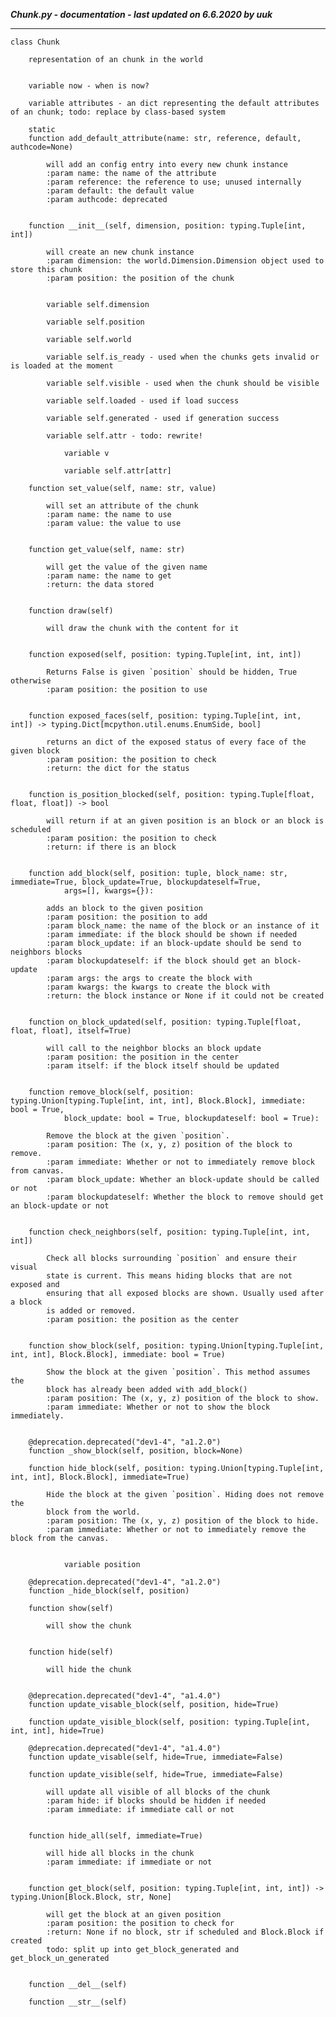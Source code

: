 ***Chunk.py - documentation - last updated on 6.6.2020 by uuk***
___

    class Chunk
        
        representation of an chunk in the world


        variable now - when is now?

        variable attributes - an dict representing the default attributes of an chunk; todo: replace by class-based system

        static
        function add_default_attribute(name: str, reference, default, authcode=None)
            
            will add an config entry into every new chunk instance
            :param name: the name of the attribute
            :param reference: the reference to use; unused internally
            :param default: the default value
            :param authcode: deprecated


        function __init__(self, dimension, position: typing.Tuple[int, int])
            
            will create an new chunk instance
            :param dimension: the world.Dimension.Dimension object used to store this chunk
            :param position: the position of the chunk


            variable self.dimension

            variable self.position

            variable self.world

            variable self.is_ready - used when the chunks gets invalid or is loaded at the moment

            variable self.visible - used when the chunk should be visible

            variable self.loaded - used if load success

            variable self.generated - used if generation success

            variable self.attr - todo: rewrite!

                variable v

                variable self.attr[attr]

        function set_value(self, name: str, value)
            
            will set an attribute of the chunk
            :param name: the name to use
            :param value: the value to use


        function get_value(self, name: str)
            
            will get the value of the given name
            :param name: the name to get
            :return: the data stored


        function draw(self)
            
            will draw the chunk with the content for it


        function exposed(self, position: typing.Tuple[int, int, int])
            
            Returns False is given `position` should be hidden, True otherwise
            :param position: the position to use


        function exposed_faces(self, position: typing.Tuple[int, int, int]) -> typing.Dict[mcpython.util.enums.EnumSide, bool]
            
            returns an dict of the exposed status of every face of the given block
            :param position: the position to check
            :return: the dict for the status


        function is_position_blocked(self, position: typing.Tuple[float, float, float]) -> bool
            
            will return if at an given position is an block or an block is scheduled
            :param position: the position to check
            :return: if there is an block


        function add_block(self, position: tuple, block_name: str, immediate=True, block_update=True, blockupdateself=True,
                args=[], kwargs={}):
            
            adds an block to the given position
            :param position: the position to add
            :param block_name: the name of the block or an instance of it
            :param immediate: if the block should be shown if needed
            :param block_update: if an block-update should be send to neighbors blocks
            :param blockupdateself: if the block should get an block-update
            :param args: the args to create the block with
            :param kwargs: the kwargs to create the block with
            :return: the block instance or None if it could not be created


        function on_block_updated(self, position: typing.Tuple[float, float, float], itself=True)
            
            will call to the neighbor blocks an block update
            :param position: the position in the center
            :param itself: if the block itself should be updated


        function remove_block(self, position: typing.Union[typing.Tuple[int, int, int], Block.Block], immediate: bool = True,
                block_update: bool = True, blockupdateself: bool = True):
            
            Remove the block at the given `position`.
            :param position: The (x, y, z) position of the block to remove.
            :param immediate: Whether or not to immediately remove block from canvas.
            :param block_update: Whether an block-update should be called or not
            :param blockupdateself: Whether the block to remove should get an block-update or not


        function check_neighbors(self, position: typing.Tuple[int, int, int])
            
            Check all blocks surrounding `position` and ensure their visual
            state is current. This means hiding blocks that are not exposed and
            ensuring that all exposed blocks are shown. Usually used after a block
            is added or removed.
            :param position: the position as the center


        function show_block(self, position: typing.Union[typing.Tuple[int, int, int], Block.Block], immediate: bool = True)
            
            Show the block at the given `position`. This method assumes the
            block has already been added with add_block()
            :param position: The (x, y, z) position of the block to show.
            :param immediate: Whether or not to show the block immediately.


        @deprecation.deprecated("dev1-4", "a1.2.0")
        function _show_block(self, position, block=None)

        function hide_block(self, position: typing.Union[typing.Tuple[int, int, int], Block.Block], immediate=True)
            
            Hide the block at the given `position`. Hiding does not remove the
            block from the world.
            :param position: The (x, y, z) position of the block to hide.
            :param immediate: Whether or not to immediately remove the block from the canvas.


                variable position

        @deprecation.deprecated("dev1-4", "a1.2.0")
        function _hide_block(self, position)

        function show(self)
            
            will show the chunk


        function hide(self)
            
            will hide the chunk


        @deprecation.deprecated("dev1-4", "a1.4.0")
        function update_visable_block(self, position, hide=True)

        function update_visible_block(self, position: typing.Tuple[int, int, int], hide=True)

        @deprecation.deprecated("dev1-4", "a1.4.0")
        function update_visable(self, hide=True, immediate=False)

        function update_visible(self, hide=True, immediate=False)
            
            will update all visible of all blocks of the chunk
            :param hide: if blocks should be hidden if needed
            :param immediate: if immediate call or not


        function hide_all(self, immediate=True)
            
            will hide all blocks in the chunk
            :param immediate: if immediate or not


        function get_block(self, position: typing.Tuple[int, int, int]) -> typing.Union[Block.Block, str, None]
            
            will get the block at an given position
            :param position: the position to check for
            :return: None if no block, str if scheduled and Block.Block if created
            todo: split up into get_block_generated and get_block_un_generated


        function __del__(self)

        function __str__(self)